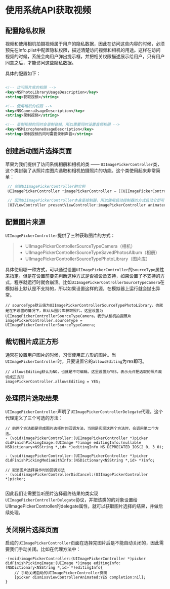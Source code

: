 # 使用系统API获取视频

## 配置隐私权限
视频和使用相机拍摄视频属于用户的隐私数据，因此在访问这些内容的时候，必须预先在Info.plist中配置隐私权限，描述清楚访问视频和相机的用途。这样在访问视频的时候，系统会向用户弹出提示框，并把相关权限描述展示给用户，只有用户同意之后，才能访问这些隐私数据。

具体的配置如下：

```xml

<!-- 访问照片库的权限 -->
<key>NSPhotoLibraryUsageDescription</key>
<string>获取视频</string>

<!-- 使用相机的权限 -->
<key>NSCameraUsageDescription</key>
<string>录制视频</string>

<!-- 录制视频的同时会录制音频，所以需要同时设置音频权限 -->
<key>NSMicrophoneUsageDescription</key>
<string>录制视频的同时需要录制声音</string>

```

## 创建启动图片选择页面
苹果为我们提供了访问系统相册和相机的类 —— `UIImagePickerController`类，这个类封装了从照片库图片选取和相机拍摄照片的功能。这个类使用起来非常简单：

```objective-c
 // 创建UIImagePickerController的实例
 UIImagePickerController *imagePickerController = [[UIImagePickerController alloc] init];
 
 // 因为UIImagePickerController本身是控制器，所以使用启动控制器的方式启动它即可
 [UIViewController presentViewController:imagePickerController animated:YES completion:nil];
```
## 配置图片来源
`UIImagePickerController`提供了三种获取图片的方式：
> * UIImagePickerControllerSourceTypeCamera（相机）
> * UIImagePickerControllerSourceTypeSavedPhotosAlbum（相册）
> * UIImagePickerControllerSourceTypePhotoLibrary（图片库）

具体使用哪一种方式，可以通过设置`UIImagePickerController`的`sourceType`属性来指定。但是在设置前要先判断这种方式是否被设备支持，如果设置了不支持的方式，程序就运行时就会崩溃。比如`UIImagePickerControllerSourceTypeCamera`在模拟器上默认是不支持的，所以如果设置这样的源，在模拟器上运行就会抛出异常。


```
// sourceType默认值为UIImagePickerControllerSourceTypePhotoLibrary，也就是在不设置的情况下，默认从图片库获取照片。这里设置为UIImagePickerControllerSourceTypeCamera，表示从相机拍摄照片
imagePickerController.sourceType = UIImagePickerControllerSourceTypeCamera;
```

## 裁切图片成正方形
通常在设置用户图片的时候，习惯使用正方形的图片。当`UIImagePickerController`时，只要设置它的`allowsEditing`为`YES`即可。

```
// allowsEditing默认为NO，也就是不可编辑。这里设置为YES，表示允许把选取的照片裁切成正方形
imagePickerController.allowsEditing = YES;
```
## 处理照片选取结果
`UIImagePickerController`声明了`UIImagePickerControllerDelegate`代理。这个代理定义了三个可选的方法：

```
// 前两个方法都是完成图片选择时的回调方法，当同是实现这两个方法时，会调用第二个方法。
- (void)imagePickerController:(UIImagePickerController *)picker didFinishPickingImage:(UIImage *)image editingInfo:(nullable NSDictionary<NSString *,id> *)editingInfo NS_DEPRECATED_IOS(2_0, 3_0);

- (void)imagePickerController:(UIImagePickerController *)picker didFinishPickingMediaWithInfo:(NSDictionary<NSString *,id> *)info;

// 取消图片选择操作时的回调方法
- (void)imagePickerControllerDidCancel:(UIImagePickerController *)picker;


```
因此我们让需要监听图片选择最终结果的类实现`UIImagePickerControllerDelegate`协议，并把该类的的对象设置给UIImagePickerController的delegate属性，就可以获取图片选择的结果，并做后续处理。

## 关闭照片选择页面
启动的`UIImagePickerController`页面在选择完图片后是不能自动关闭的，因此需要我们手动关闭。比如在代理方法中：

```
-(void)imagePickerController:(UIImagePickerController *)picker didFinishPickingImage:(UIImage *)image editingInfo:(NSDictionary<NSString *,id> *)editingInfo{
    // 手动关闭启动的UIImagePickerController页面
    [picker dismissViewControllerAnimated:YES completion:nil];
}
```













